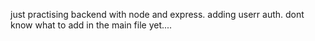 just practising backend with node and express. adding userr auth. dont know what to add in the main file yet....
